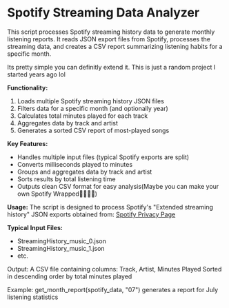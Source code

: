 
# Spotify Streaming Data Analyzer

This script processes Spotify streaming history data to generate monthly listening reports.
It reads JSON export files from Spotify, processes the streaming data, and creates a CSV
report summarizing listening habits for a specific month.

Its pretty simple you can definitly extend it. This is just a random project I started years ago lol

**Functionality:**

1. Loads multiple Spotify streaming history JSON files
2. Filters data for a specific month (and optionally year)
3. Calculates total minutes played for each track
4. Aggregates data by track and artist
5. Generates a sorted CSV report of most-played songs

**Key Features:**

- Handles multiple input files (typical Spotify exports are split)
- Converts milliseconds played to minutes
- Groups and aggregates data by track and artist
- Sorts results by total listening time
- Outputs clean CSV format for easy analysis(Maybe you can make your own Spotify Wrapped🤷🏾‍♂️🤔)

**Usage:**
The script is designed to process Spotify's "Extended streaming history" JSON exports obtained from:
[Spotify Privacy Page](https://www.spotify.com/us/account/privacy/)

**Typical Input Files:**

- StreamingHistory_music_0.json
- StreamingHistory_music_1.json
- etc.

Output:
A CSV file containing columns: Track, Artist, Minutes Played
Sorted in descending order by total minutes played

Example:
get_month_report(spotify_data, "07") generates a report for July listening statistics
